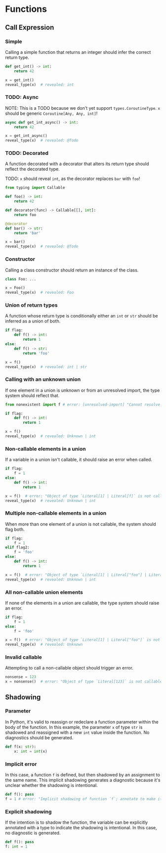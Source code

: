 # Functions

## Call Expression

### Simple

Calling a simple function that returns an integer should infer the correct return type.

```py
def get_int() -> int:
    return 42

x = get_int()
reveal_type(x)  # revealed: int
```

### TODO: Async

NOTE: This is a TODO because we don't yet support `types.CoroutineType`. `x` should be generic `Coroutine[Any, Any, int]`!

```py
async def get_int_async() -> int:
    return 42

x = get_int_async()
reveal_type(x)  # revealed: @Todo
```

### TODO: Decorated

A function decorated with a decorator that alters its return type should reflect the decorated type.

TODO: `x` should reveal `int`, as the decorator replaces `bar` with `foo`!

```py
from typing import Callable

def foo() -> int:
    return 42

def decorator(func) -> Callable[[], int]:
    return foo

@decorator
def bar() -> str:
    return 'bar'

x = bar()
reveal_type(x)  # revealed: @Todo
```

### Constructor

Calling a class constructor should return an instance of the class.

```py
class Foo: ...

x = Foo()
reveal_type(x)  # revealed: Foo
```

### Union of return types

A function whose return type is conditionally either an `int` or `str` should be inferred as a union of both.

```py
if flag:
    def f() -> int:
        return 1
else:
    def f() -> str:
        return 'foo'

x = f()
reveal_type(x)  # revealed: int | str
```

### Calling with an unknown union

If one element in a union is unknown or from an unresolved import, the type system should reflect that.

```py
from nonexistent import f # error: [unresolved-import] "Cannot resolve import `nonexistent`"

if flag:
    def f() -> int:
        return 1

x = f()
reveal_type(x)  # revealed: Unknown | int
```

### Non-callable elements in a union

If a variable in a union isn't callable, it should raise an error when called.

```py
if flag:
    f = 1
else:
    def f() -> int:
        return 1

x = f()  # error: "Object of type `Literal[1] | Literal[f]` is not callable (due to union element `Literal[1]`)"
reveal_type(x)  # revealed: Unknown | int
```

### Multiple non-callable elements in a union

When more than one element of a union is not callable, the system should flag both.

```py
if flag:
    f = 1
elif flag2:
    f = 'foo'
else:
    def f() -> int:
        return 1

x = f()  # error: "Object of type `Literal[1] | Literal["foo"] | Literal[f]` is not callable (due to union elements Literal[1], Literal["foo"])"
reveal_type(x)  # revealed: Unknown | int
```

### All non-callable union elements

If none of the elements in a union are callable, the type system should raise an error.

```py
if flag:
    f = 1
else:
    f = 'foo'

x = f()  # error: "Object of type `Literal[1] | Literal["foo"]` is not callable"
reveal_type(x)  # revealed: Unknown
```

### Invalid callable

Attempting to call a non-callable object should trigger an error.

```py
nonsense = 123
x = nonsense()  # error: "Object of type `Literal[123]` is not callable"
```

## Shadowing

### Parameter

In Python, it's valid to reassign or redeclare a function parameter within the body of the function. In this example, the parameter `x` of type `str` is shadowed and reassigned with a new `int` value inside the function. No diagnostics should be generated.

```py path=a.py
def f(x: str):
    x: int = int(x)
```

### Implicit error

In this case, a function `f` is defined, but then shadowed by an assignment to the same name. This implicit shadowing generates a diagnostic because it's unclear whether the shadowing is intentional.

```py path=a.py
def f(): pass
f = 1 # error: "Implicit shadowing of function `f`; annotate to make it explicit if this is intentional"
```

### Explicit shadowing

If the intention is to shadow the function, the variable can be explicitly annotated with a type to indicate the shadowing is intentional. In this case, no diagnostic is generated.

```py path=a.py
def f(): pass
f: int = 1
```
